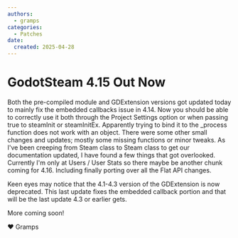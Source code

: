 ```yaml
---
authors:
  - gramps
categories:
  - Patches
date:
  created: 2025-04-28
---
```


# GodotSteam 4.15 Out Now

Both the pre-compiled module and GDExtension versions got updated today to mainly fix the embedded callbacks issue in 4.14.  Now you should be able to correctly use it both through the Project Settings option or when passing true to steamInit or steamInitEx.  Apparently trying to bind it to the \_process function does not work with an object.  There were some other small changes and updates; mostly some missing functions or minor tweaks.  As I've been creeping from Steam class to Steam class to get our documentation updated, I have found a few things that got overlooked.  Currently I'm only at Users / User Stats so there maybe be another chunk coming for 4.16.  Including finally porting over all the Flat API changes.

Keen eyes may notice that the 4.1-4.3 version of the GDExtension is now deprecated. This last update fixes the embedded callback portion and that will be the last update 4.3 or earlier gets.

More coming soon!

:heart: Gramps